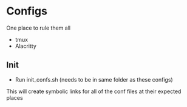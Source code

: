 # Configs
One place to rule them all

* tmux
* Alacritty



## Init
* Run init_confs.sh (needs to be in same folder as these configs)


This will create symbolic links for all of the conf files at their expected places
